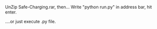 UnZip Safe-Charging.rar, then...
Write "python run.py" in address bar, hit enter.

....or just execute .py file.
